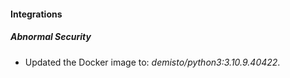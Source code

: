 #### Integrations
##### Abnormal Security
- Updated the Docker image to: *demisto/python3:3.10.9.40422*.
